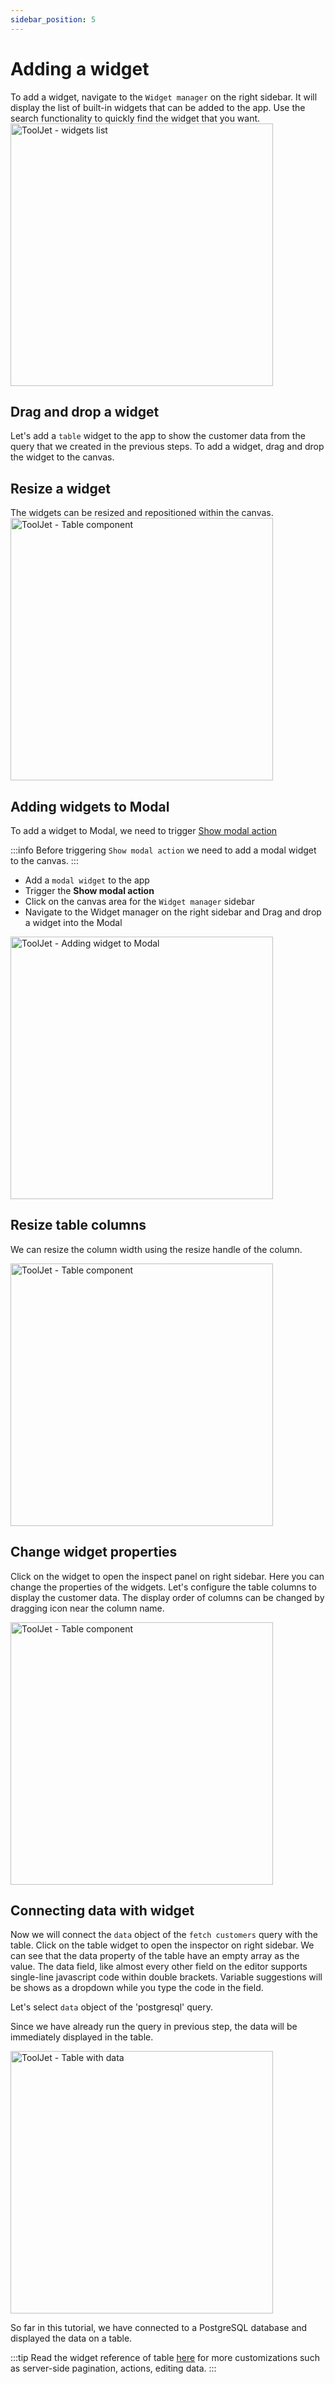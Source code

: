```yaml
---
sidebar_position: 5
---
```


# Adding a widget

To add a widget, navigate to the `Widget manager` on the right sidebar. It will display the list of built-in widgets that can be added to the app. Use the search functionality to quickly find the widget that you want. 
<img class="screenshot-full" src="/img/tutorial/adding-widget/adding-widget.gif" alt="ToolJet - widgets list" height="420"/>

## Drag and drop a widget
Let's add a `table` widget to the app to show the customer data from the query that we created in the previous steps.
To add a widget, drag and drop the widget to the canvas.

## Resize a widget
The widgets can be resized and repositioned within the canvas.
<img class="screenshot-full" src="/img/tutorial/adding-widget/resize-table.gif" alt="ToolJet - Table component" height="420"/>

## Adding widgets to Modal
To add a widget to Modal, we need to trigger [Show modal action](/docs/tutorial/actions#available-actions)

:::info
Before triggering `Show modal action` we need to add a modal widget to the canvas.
:::

- Add a `modal widget` to the app
- Trigger the **Show modal action**
- Click on the canvas area for the `Widget manager` sidebar
- Navigate to the Widget manager on the right sidebar and Drag and drop a widget into the Modal 

<img class="screenshot-full" src="/img/tutorial/adding-widget/adding-widget-to-modal.gif" alt="ToolJet - Adding widget to Modal" height="420"/>

## Resize table columns
We can resize the column width using the resize handle of the column.

<img class="screenshot-full" src="/img/tutorial/adding-widget/column-width-table.gif" alt="ToolJet - Table component" height="420"/>

## Change widget properties
Click on the widget to open the inspect panel on right sidebar. Here you can change the properties of the widgets. Let's configure the table columns to display the customer data. The display order of columns can be changed by dragging icon near the column name.

<img class="screenshot-full" src="/img/tutorial/adding-widget/widget-inspect-panel.gif" alt="ToolJet - Table component" height="420"/>

## Connecting data with widget 
Now we will connect the `data` object of the `fetch customers` query with the table. Click on the table widget to open the inspector on right sidebar. We can see that the data property of the table have an empty array as the value. The data field, like almost every other field on the editor supports single-line javascript code within double brackets. Variable suggestions will be shows as a dropdown while you type the code in the field.

Let's select `data` object of the 'postgresql' query. 

Since we have already run the query in previous step, the data will be immediately displayed in the table.

<img class="screenshot-full" src="/img/tutorial/adding-widget/table-data.gif" alt="ToolJet - Table with data" height="420"/>

So far in this tutorial, we have connected to a PostgreSQL database and displayed the data on a table.

:::tip
Read the widget reference of table [here](/docs/widgets/table) for more customizations such as server-side pagination, actions, editing data.
:::